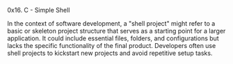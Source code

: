 0x16. C - Simple Shell

In the context of software development, a "shell project" might refer to a basic or skeleton project structure that serves as a starting point for a larger application. It could include essential files, folders, and configurations but lacks the specific functionality of the final product. Developers often use shell projects to kickstart new projects and avoid repetitive setup tasks.
